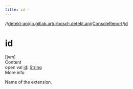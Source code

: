 ```yaml
---
title: id -
---
```

//[detekt-api](../../index.md)/[io.gitlab.arturbosch.detekt.api](../index.md)/[ConsoleReport](index.md)/[id](id.md)



# id  
[jvm]  
Content  
open val [id](id.md): [String](https://kotlinlang.org/api/latest/jvm/stdlib/kotlin/-string/index.html)  
More info  


Name of the extension.

  



